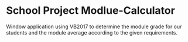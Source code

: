 # School Project Modlue-Calculator
Window application using VB2017 to determine the module grade for our students and the module average according to the given requirements.
